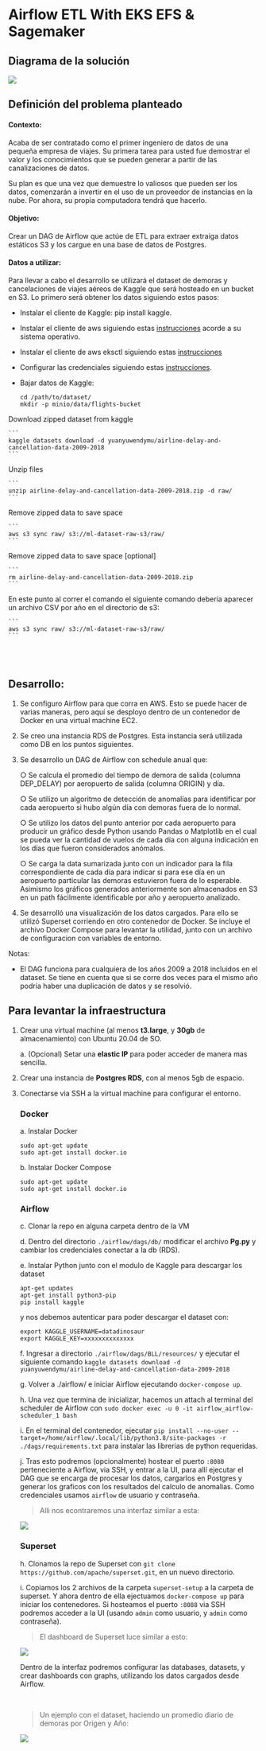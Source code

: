 # Airflow ETL With EKS EFS & Sagemaker #
  

## Diagrama de la solución ##

  

[![](images/layout-aws.svg)](/images/layout-aws.svg)


## Definición del problema planteado ##


#### Contexto: ####


Acaba de ser contratado como el primer ingeniero de datos de una pequeña empresa de viajes. Su primera tarea para usted fue demostrar el valor y los conocimientos que se pueden generar a partir de las canalizaciones de datos.

Su plan es que una vez que demuestre lo valiosos que pueden ser los datos, comenzarán a invertir en el uso de un proveedor de instancias en la nube. Por ahora, su propia computadora tendrá que hacerlo.

#### Objetivo: ####

Crear un DAG de Airflow que actúe de ETL para extraer extraiga datos estáticos S3 y los cargue en una base de datos de Postgres.

#### Datos a utilizar: ####
  
Para llevar a cabo el desarrollo se utilizará el dataset de demoras y cancelaciones de viajes aéreos de Kaggle que será hosteado en un bucket en S3. Lo primero será obtener los datos siguiendo estos pasos:

* Instalar el cliente de Kaggle: pip install kaggle.

* Instalar el cliente de aws siguiendo estas [instrucciones](https://docs.aws.amazon.com/cli/latest/userguide/getting-started-install.html) acorde a su sistema operativo.

* Instalar el cliente de aws eksctl siguiendo estas [instrucciones](https://docs.aws.amazon.com/eks/latest/userguide/eksctl.html)

* Configurar las credenciales siguiendo estas [instrucciones](https://github.com/Kaggle/kaggle-api#api-credentials).

* Bajar datos de Kaggle:

	```
	cd /path/to/dataset/
	mkdir -p minio/data/flights-bucket
	```

Download zipped dataset from kaggle

	```
	kaggle datasets download -d yuanyuwendymu/airline-delay-and-cancellation-data-2009-2018
	```

Unzip files

	```
	unzip airline-delay-and-cancellation-data-2009-2018.zip -d raw/
	```


Remove zipped data to save space

	``` 
	aws s3 sync raw/ s3://ml-dataset-raw-s3/raw/
	```

Remove zipped data to save space [optional]

	```
	rm airline-delay-and-cancellation-data-2009-2018.zip
	```

En este punto al correr el comando el siguiente comando debería aparecer un archivo CSV por año en el directorio de s3:

	```
	aws s3 sync raw/ s3://ml-dataset-raw-s3/raw/
	```

<br><br>

## Desarrollo: ##

1. Se configuro Airflow para que corra en AWS. Esto se puede hacer de varias maneras, pero aquí se desployo dentro de un contenedor de Docker en una virtual machine EC2.

2. Se creo una instancia RDS de Postgres. Esta instancia será utilizada como DB en los puntos siguientes.

3. Se desarrollo un DAG de Airflow con schedule anual que:

	○ Se calcula el promedio del tiempo de demora de salida (columna DEP_DELAY) por aeropuerto de salida (columna ORIGIN) y día.

	○ Se utilizo un algoritmo de detección de anomalías para identificar por cada aeropuerto si hubo algún día con demoras fuera de lo normal.

	○ Se utilizo los datos del punto anterior por cada aeropuerto para producir un gráfico desde Python usando Pandas o Matplotlib en el cual se pueda ver la cantidad de vuelos de cada día con alguna indicación en los días que fueron considerados anómalos.


	○ Se carga la data sumarizada junto con un indicador para la fila correspondiente de cada día para indicar si para ese día en un aeropuerto particular las demoras estuvieron fuera de lo esperable. Asimismo los gráficos generados anteriormente son almacenados en S3 en un path fácilmente identificable por año y aeropuerto analizado.


4. Se desarrolló una visualización de los datos cargados. Para ello se utilizó Superset corriendo en otro contenedor de Docker. Se incluye el archivo Docker Compose para levantar la utilidad, junto con un archivo de configuracion con variables de entorno.


Notas:

- El DAG funciona para cualquiera de los años 2009 a 2018 incluidos en el dataset. Se tiene en cuenta que si se corre dos veces para el mismo año podría haber una duplicación de datos y se resolvió.

  
  

## Para levantar la infraestructura ##

  

1. Crear una virtual machine (al menos **t3.large**, y **30gb** de almacenamiento) con Ubuntu 20.04 de SO.

	a. (Opcional) Setar una **elastic IP** para poder acceder de manera mas sencilla.


2. Crear una instancia de **Postgres RDS**, con al menos 5gb de espacio.

  

3. Conectarse via SSH a la virtual machine para configurar el entorno.


	### Docker ###

	a. Instalar Docker	  

	```
	sudo apt-get update
	sudo apt-get install docker.io
	```

	b. Instalar Docker Compose

	```
	sudo apt-get update
	sudo apt-get install docker.io
	```

	### Airflow ###

	c. Clonar la repo en alguna carpeta dentro de la VM
	
	d. Dentro del directorio ```./airflow/dags/db/``` modificar el archivo **Pg.py** y cambiar los credenciales conectar a la db (RDS).

	e. Instalar Python junto con el modulo de Kaggle para descargar los dataset

	```
	apt-get updates
	apt-get install python3-pip
	pip install kaggle
	```

	y nos debemos autenticar para poder descargar el dataset con:

	```
	export KAGGLE_USERNAME=datadinosaur
	export KAGGLE_KEY=xxxxxxxxxxxxxx
	```

    f. Ingresar a directorio ```./airflow/dags/BLL/resources/``` y ejecutar el siguiente comando ```kaggle datasets download -d yuanyuwendymu/airline-delay-and-cancellation-data-2009-2018```
	
	g. Volver a ./airflow/ e iniciar Airflow ejecutando ```docker-compose up```.

	h. Una vez que termina de inicializar, hacemos un attach al terminal del scheduler de Airflow con ```sudo docker exec -u 0 -it airflow_airflow-scheduler_1 bash```
	
	i. En el terminal del contenedor, ejecutar ```pip install --no-user --target=/home/airflow/.local/lib/python3.8/site-packages -r ./dags/requirements.txt``` para instalar las librerias de python requeridas.
	
	j. Tras esto podremos (opcionalmente) hostear el puerto ```:8080``` perteneciente a Airflow, via SSH, y entrar a la UI, para allí ejecutar el DAG que se encarga de procesar los datos, cargarlos en Postgres y generar los graficos con los resultados del calculo de anomalias. Como credenciales usamos ```airflow``` de usuario y contraseña.

	> Alli nos econtraremos una interfaz similar a esta:

	[![](images/airflow-dashboard.png)](images/airflow-dashboard.png)

	### Superset ###

	h. Clonamos la repo de Superset con ```git clone https://github.com/apache/superset.git```, en un nuevo directorio.

	i. Copiamos los 2 archivos de la carpeta ```superset-setup``` a la carpeta de superset. Y ahora dentro de ella ejectuamos ```docker-compose up``` para iniciar los contenedores. Si hosteamos el puerto ```:8088``` via SSH podremos acceder a la UI (usando ```admin``` como usuario, y ```admin``` como contraseña). 


	> El dashboard de Superset luce similar a esto:
	
	[![](images/superset-dashboard.png)](images/superset-dashboard.png)

	Dentro de la interfaz podremos configurar las databases, datasets, y crear dashboards con graphs, utilizando los datos cargados desde Airflow.

	<br>

	> Un ejemplo con el dataset, haciendo un promedio diario de demoras por Origen y Año:

	[![](images/graph.png)](images/graph.png)

